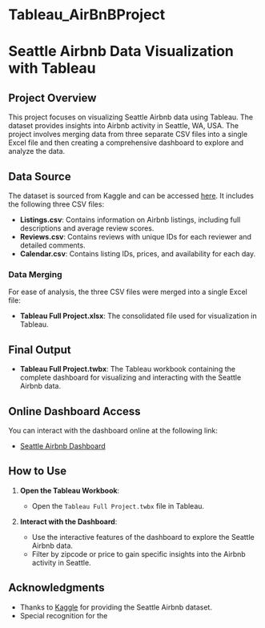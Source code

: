 # Tableau_AirBnBProject
# Seattle Airbnb Data Visualization with Tableau

## Project Overview

This project focuses on visualizing Seattle Airbnb data using Tableau. The dataset provides insights into Airbnb activity in Seattle, WA, USA. The project involves merging data from three separate CSV files into a single Excel file and then creating a comprehensive dashboard to explore and analyze the data.

## Data Source

The dataset is sourced from Kaggle and can be accessed [here](https://www.kaggle.com/datasets/airbnb/seattle). It includes the following three CSV files:

- **Listings.csv**: Contains information on Airbnb listings, including full descriptions and average review scores.
- **Reviews.csv**: Contains reviews with unique IDs for each reviewer and detailed comments.
- **Calendar.csv**: Contains listing IDs, prices, and availability for each day.

### Data Merging

For ease of analysis, the three CSV files were merged into a single Excel file:

- **Tableau Full Project.xlsx**: The consolidated file used for visualization in Tableau.

## Final Output

- **Tableau Full Project.twbx**: The Tableau workbook containing the complete dashboard for visualizing and interacting with the Seattle Airbnb data.

## Online Dashboard Access

You can interact with the dashboard online at the following link:

- [Seattle Airbnb Dashboard](https://public.tableau.com/app/profile/swasti.bahetee/viz/AirBnBFullProject_17200392690200/Dashboard1)

## How to Use

1. **Open the Tableau Workbook**:
   - Open the `Tableau Full Project.twbx` file in Tableau.

2. **Interact with the Dashboard**:
   - Use the interactive features of the dashboard to explore the Seattle Airbnb data.
   - Filter by zipcode or price to gain specific insights into the Airbnb activity in Seattle.

## Acknowledgments

- Thanks to [Kaggle](https://www.kaggle.com/datasets/airbnb/seattle) for providing the Seattle Airbnb dataset.
- Special recognition for the
